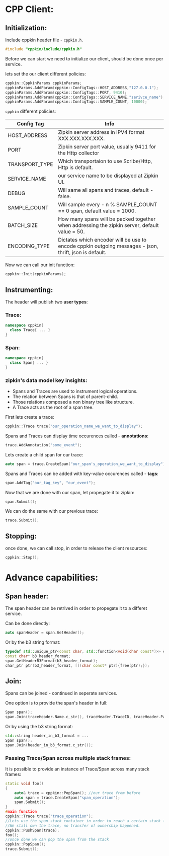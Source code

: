 # CPP Client:

## Initialization:
Include cppkin header file - `cppkin.h`.
```c++
#include "cppkin/include/cppkin.h"
```

Before we can start we need to initialize our client, should be done once per service.

lets set the our client different policies:
```c++
cppkin::CppkinParams cppkinParams;
cppkinParams.AddParam(cppkin::ConfigTags::HOST_ADDRESS,"127.0.0.1");
cppkinParams.AddParam(cppkin::ConfigTags::PORT, 9410);
cppkinParams.AddParam(cppkin::ConfigTags::SERVICE_NAME,"serivce_name");
cppkinParams.AddParam(cppkin::ConfigTags::SAMPLE_COUNT, 10000);
```
`cppkin` different policies:

| Config Tag      | Info |
| -------------   | ------------- |
| HOST_ADDRESS    | Zipkin server address in IPV4 format XXX.XXX.XXX.XXX.  |
| PORT            | Zipkin server port value, usually 9411 for the Http collector  |
| TRANSPORT_TYPE  | Which transportaion to use Scribe/Http, Http is default. |
| SERVICE_NAME    | our service name to be displayed at Zipkin UI.  |
| DEBUG           | Will same all spans and traces, default - false.  |
| SAMPLE_COUNT    | Will sample every - n % SAMPLE_COUNT == 0 span, default value = 1000.
| BATCH_SIZE      | How many spans will be packed together when addressing the zipkin server, default value = 50. |
| ENCODING_TYPE   | Dictates which encoder will be use to encode cppkin outgoing messages - json, thrift, json is default. |

Now we can call our init function:
```c++
cppkin::Init(cppkinParams);
```

## Instrumenting:
The header will publish two **user types**:
### Trace:
```c++
namespace cppkin{
  class Trace{ ... }
}
```
### Span:
```c++
namespace cppkin{
  class Span{ ... }
}
```
### zipkin's data model key insights:
- Spans and Traces are used to instrument logical operations.
- The relation between Spans is that of parent-child.
- Those relations composed a non binary tree like structure.
- A Trace acts as the root of a span tree.

First lets create a trace:
```c++
cppkin::Trace trace("our_operation_name_we_want_to_display");
```
Spans and Traces can display time occurences called - **annotations**:
```c++
trace.AddAnnotation("some_event");
```
Lets create a child span for our trace:
```c++
auto span = trace.CreateSpan("our_span's_operation_we_want_to_display");
```
Spans and Traces can be added with key-value occurences called - **tags**:
```c++
span.AddTag("our_tag_key", "our_event");
```
Now that we are done with our span, let propegate it to zipkin:
```c++
span.Submit();
```
We can do the same with our previous trace:
```c++
trace.Submit();
```

## Stopping:
once done, we can call stop, in order to release the client resources:
```c++
cppkin::Stop();
```

# Advance capabilities:

## Span header:
The span header can be retrived in order to propegate it to a differet service.

Can be done directly:
```c++
auto spanHeader = span.GetHeader();
```
Or by the b3 string format:
```c++
typedef std::unique_ptr<const char, std::function<void(char const*)>> char_ptr;
const char* b3_header_format;
span.GetHeaderB3Format(b3_header_format);
char_ptr ptr(b3_header_format, [](char const* ptr){free(ptr);});
```

## Join:
Spans can be joined - continued in seperate services.

One option is to provide the span's header in full:
```c++
Span span();
span.Join(traceHeader.Name.c_str(), traceHeader.TraceID, traceHeader.ParentID, traceHeader.ID, traceHeader.Sampled);
```
Or by using the b3 string format:
```c++
std::string header_in_b3_format = ...
Span span();
span.Join(header_in_b3_format.c_str());
```

### Passing Trace/Span across multiple stack frames:
It is possible to provide an instance of Trace/Span across many stack frames:
```c++
static void foo()
{
    auto& trace = cppkin::PopSpan(); //our trace from before
    auto span = trace.CreateSpan("span_operation");
    span.Submit();
}
#main function
cppkin::Trace trace("trace_operation");
//Lets use the span stack container in order to reach a certain stack frame.
//We still own the trace, no transfer of ownership happened.
cppkin::PushSpan(trace);
foo();
//once done we can pop the span from the stack
cppkin::PopSpan();
trace.Submit();
```
